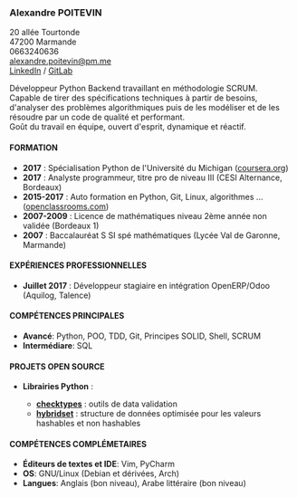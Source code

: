 ### Alexandre POITEVIN

20 allée Tourtonde  
47200 Marmande  
0663240636  
<alexandre.poitevin@pm.me>  
[LinkedIn](https://gitlab.com/yahya-abou-imran) /
[GitLab](https://www.linkedin.com/in/alexandre-poitevin-yahya-abou-imran/)  
  

Développeur Python Backend travaillant en méthodologie SCRUM.  
Capable de tirer des spécifications techniques à partir de besoins,
d'analyser des problèmes algorithmiques puis de les modéliser et de les
résoudre par un code de qualité et performant.  
Goût du travail en équipe, ouvert d'esprit, dynamique et réactif.

#### FORMATION

-   **2017** : Spécialisation Python de l'Université du Michigan
    ([coursera.org](https://www.coursera.org/account/accomplishments/specialization/746NYVF4PLYH))
-   **2017** : Analyste programmeur, titre pro de niveau III (CESI
    Alternance, Bordeaux)
-   **2015-2017** : Auto formation en Python, Git, Linux,
    algorithmes  ...
    ([openclassrooms.com](https://openclassrooms.com/fr))
-   **2007-2009** : Licence de mathématiques niveau 2ème année non
    validée (Bordeaux 1)
-   **2007** : Baccalauréat S SI spé mathématiques (Lycée Val de
    Garonne, Marmande)

#### EXPÉRIENCES PROFESSIONNELLES

-   **Juillet 2017** : Développeur stagiaire en intégration OpenERP/Odoo
    (Aquilog, Talence)

#### COMPÉTENCES PRINCIPALES

-   **Avancé**: Python, POO, TDD, Git, Principes SOLID, Shell, SCRUM
-   **Intermédiare**: SQL

#### PROJETS OPEN SOURCE

-   **Librairies Python** :

    -   [**checktypes**](https://pypi.org/project/checktypes) : outils
        de data validation
    -   [**hybridset**](https://pypi.org/project/hybridset/)
        : structure de données optimisée pour les valeurs hashables et
        non hashables

#### COMPÉTENCES COMPLÉMETAIRES

-   **Éditeurs de textes et IDE**: Vim, PyCharm
-   **OS**: GNU/Linux (Debian et dérivées, Arch)
-   **Langues**: Anglais (bon niveau), Arabe littéraire (bon niveau)
